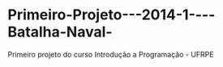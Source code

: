 Primeiro-Projeto---2014-1----Batalha-Naval-
===========================================

Primeiro projeto do curso Introdução a Programação - UFRPE
